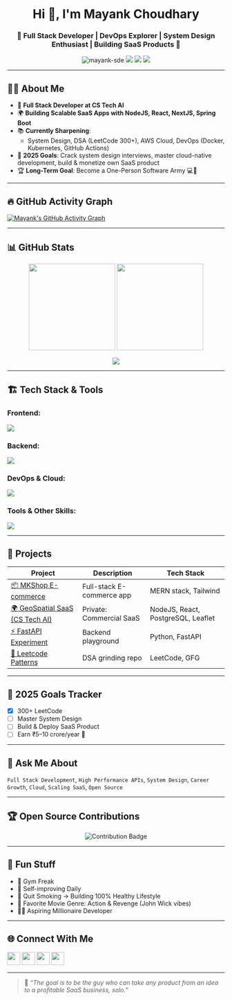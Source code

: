 <h1 align="center">Hi 👋, I'm Mayank Choudhary</h1>
<h3 align="center">🚀 Full Stack Developer | DevOps Explorer | System Design Enthusiast | Building SaaS Products 🚀</h3>

<p align="center">
  <img src="https://komarev.com/ghpvc/?username=mayank-sde&label=Profile%20views&color=0e75b6&style=flat" alt="mayank-sde" /> 
  <img src="https://img.shields.io/badge/Focus-DSA%20%7C%20System%20Design-orange" />
  <img src="https://img.shields.io/badge/Open%20Source-Contributor-brightgreen" />
  <img src="https://img.shields.io/badge/Currently-CS%20Tech%20AI-blue" />
</p>

---

## 🧑‍💻 About Me 

- 💼 **Full Stack Developer at CS Tech AI**
- 🌍 **Building Scalable SaaS Apps with NodeJS, React, NextJS, Spring Boot**
- 📚 **Currently Sharpening**:
  - System Design, DSA (LeetCode 300+), AWS Cloud, DevOps (Docker, Kubernetes, GitHub Actions)
- 🎯 **2025 Goals**: Crack system design interviews, master cloud-native development, build & monetize own SaaS product
- 🏆 **Long-Term Goal**: Become a One-Person Software Army 💻🚀

---

## 🔥 GitHub Activity Graph

[![Mayank's GitHub Activity Graph](https://github-readme-activity-graph.vercel.app/graph?username=mayank-sde&theme=tokyo-night)](https://github.com/ashutosh00710/github-readme-activity-graph)

---

## 📊 GitHub Stats

<p align="center">
  <img src="https://github-readme-stats.vercel.app/api?username=mayank-sde&show_icons=true&theme=tokyonight" height="200"/>
  <img src="https://github-readme-stats.vercel.app/api/top-langs/?username=mayank-sde&layout=compact&theme=tokyonight" height="200"/>
</p>

<p align="center">
  <img src="https://github-readme-streak-stats.herokuapp.com/?user=mayank-sde&theme=tokyonight&hide_border=true" />
</p>

---

## 🏗️ Tech Stack & Tools

### **Frontend:**
<p align="left">
  <img src="https://skillicons.dev/icons?i=html,css,js,ts,react,nextjs,tailwind" />
</p>

### **Backend:**
<p align="left">
  <img src="https://skillicons.dev/icons?i=nodejs,express,java,spring,mongodb,postgres" />
</p>

### **DevOps & Cloud:**
<p align="left">
  <img src="https://skillicons.dev/icons?i=docker,kubernetes,aws,git,github,linux" />
</p>

### **Tools & Other Skills:**
<p align="left">
  <img src="https://skillicons.dev/icons?i=vscode,postman,figma,prisma,graphql,redis" />
</p>

---

## 🧩 Projects

| Project | Description | Tech Stack |
|----------|-------------|------------|
| [📦 MKShop E-commerce](https://mk-shop-mern-frontend.vercel.app/) | Full-stack E-commerce app | MERN stack, Tailwind |
| [🌍 GeoSpatial SaaS (CS Tech AI)](https://github.com/mayank-sde) | Private: Commercial SaaS | NodeJS, React, PostgreSQL, Leaflet |
| [⚡ FastAPI Experiment](https://github.com/mayank-sde) | Backend playground | Python, FastAPI |
| [🧮 Leetcode Patterns](https://leetcode.com/mayank-sde) | DSA grinding repo | LeetCode, GFG |

---

## 🎯 2025 Goals Tracker

- [x] 300+ LeetCode
- [ ] Master System Design
- [ ] Build & Deploy SaaS Product
- [ ] Earn ₹5–10 crore/year 🚀

---

## 💬 Ask Me About
`Full Stack Development`, `High Performance APIs`, `System Design`, `Career Growth`, `Cloud`, `Scaling SaaS`, `Open Source`

---

## 🏆 Open Source Contributions

<p align="center">
  <img src="https://contrib.rocks/image?repo=mayank-sde" alt="Contribution Badge"/>
</p>

---

## 🧩 Fun Stuff

- 💪 Gym Freak
- 🌱 Self-improving Daily
- 🚬 Quit Smoking → Building 100% Healthy Lifestyle
- 🎥 Favorite Movie Genre: Action & Revenge (John Wick vibes)
- 🚴‍♂️ Aspiring Millionaire Developer

---

## 🌐 Connect With Me

<p align="left">
  <a href="https://twitter.com/mayanksde"><img src="https://skillicons.dev/icons?i=twitter" height="30"/></a>
  <a href="https://linkedin.com/in/mayank-choudhary-sde/"><img src="https://skillicons.dev/icons?i=linkedin" height="30"/></a>
  <a href="https://leetcode.com/mayank-sde/"><img src="https://skillicons.dev/icons?i=leetcode" height="30"/></a>
  <a href="https://auth.geeksforgeeks.org/user/mayankchoudhary6055/profile"><img src="https://skillicons.dev/icons?i=gfg" height="30"/></a>
</p>

---

> 🚀 _“The goal is to be the guy who can take any product from an idea to a profitable SaaS business, solo.”_
